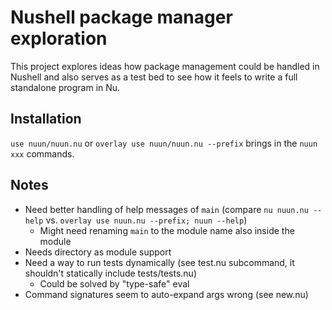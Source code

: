 # Nushell package manager exploration

This project explores ideas how package management could be handled in Nushell and also serves as a test bed to see how it feels to write a full standalone program in Nu.

## Installation

`use nuun/nuun.nu` or `overlay use nuun/nuun.nu --prefix` brings in the `nuun xxx` commands.

## Notes

* Need better handling of help messages of `main` (compare `nu nuun.nu --help` vs. `overlay use nuun.nu --prefix; nuun --help`)
  * Might need renaming `main` to the module name also inside the module
* Needs directory as module support
* Need a way to run tests dynamically (see test.nu subcommand, it shouldn't statically include tests/tests.nu)
  * Could be solved by "type-safe" eval
* Command signatures seem to auto-expand args wrong (see new.nu)
